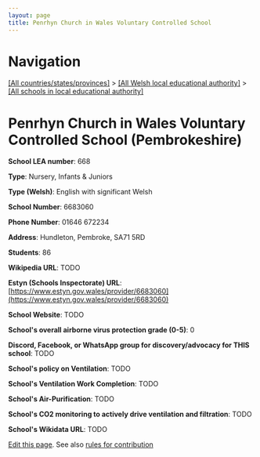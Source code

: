 ```yaml
---
layout: page
title: Penrhyn Church in Wales Voluntary Controlled School
---
```

# Navigation

[[All countries/states/provinces]](../../..) > [[All Welsh local educational authority]](../..) > [[All schools in local educational authority]](..)

# Penrhyn Church in Wales Voluntary Controlled School (Pembrokeshire)

**School LEA number**: 668

**Type**: Nursery, Infants & Juniors

**Type (Welsh)**: English with significant Welsh

**School Number**: 6683060

**Phone Number**: 01646 672234

**Address**: Hundleton,  Pembroke, SA71 5RD

**Students**: 86

**Wikipedia URL**: TODO

**Estyn (Schools Inspectorate) URL**: [https://www.estyn.gov.wales/provider/6683060](https://www.estyn.gov.wales/provider/6683060)

**School Website**: TODO

**School's overall airborne virus protection grade (0-5)**: 0

**Discord, Facebook, or WhatsApp group for discovery/advocacy for THIS school**: TODO

**School's policy on Ventilation**: TODO

**School's Ventilation Work Completion**: TODO

**School's Air-Purification**: TODO

**School's CO2 monitoring to actively drive ventilation and filtration**: TODO

**School's Wikidata URL**: TODO




[Edit this page](https://github.com/VentilationProject/Wales/edit/prif/./Pembrokeshire/Penrhyn_Church_in_Wales_Voluntary_Controlled_School.md). See also [rules for contribution](../../../contribution-rules/)